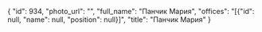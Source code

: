 {
    "id": 934,
    "photo_url": "",
    "full_name": "Панчик Мария",
    "offices": "[{\"id\": null, \"name\": null, \"position\": null}]",
    "title": "Панчик Мария"
}